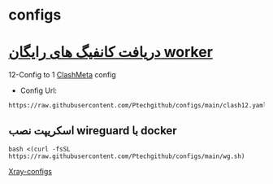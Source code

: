 # configs

# [دریافت کانفیگ های رایگان worker ](https://github.com/Ptechgithub/configs/tree/main/Gifts)



12-Config to 1 [ClashMeta](https://github.com/MetaCubeX/ClashMetaForAndroid/releases) config



- Config Url:
```
https://raw.githubusercontent.com/Ptechgithub/configs/main/clash12.yaml
```

## اسکریپت نصب wireguard با docker
```
bash <(curl -fsSL https://raw.githubusercontent.com/Ptechgithub/configs/main/wg.sh)
```


[Xray-configs](https://github.com/Ptechgithub/configs/tree/main/Xray-examples)
